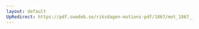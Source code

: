 ```yaml
---
layout: default
UpRedirect: https://pdf.swedeb.se/riksdagen-motions-pdf/1867/mot_1867__ak__00137/mot_1867__ak__00137_006.pdf
---
```

